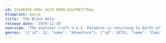 ```yaml
---
id: 224d6976-988c-4e7d-8b89-b3a799777bba
blueprint: movie
title: 'The Black Hole'
release_date: '1979-12-18'
overview: "The explorer craft U.S.S. Palomino is returning to Earth after a fruitless 18-month search for extra-terrestrial life when the crew comes upon a supposedly lost ship, the magnificent U.S.S. Cygnus, hovering near a black hole. The ship is controlled by Dr. Hans Reinhardt and his monstrous robot companion, Maximillian. But the initial wonderment and awe the Palomino crew feel for the ship and its resistance to the power of the black hole turn to horror as they uncover Reinhardt's plans."
genres: '[{"id": 12, "name": "Adventure"}, {"id": 10751, "name": "Family"}, {"id": 878, "name": "Science Fiction"}, {"id": 28, "name": "Action"}]'
---
```

